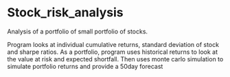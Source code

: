 # Stock_risk_analysis
Analysis of a portfolio of small portfolio of stocks. 

Program looks at individual cumulative returns, standard deviation of stock and sharpe ratios. 
As a portfolio, program uses historical returns to look at the value at risk and expected shortfall. 
Then uses monte carlo simulation to simulate portfolio returns and provide a 50day forecast
